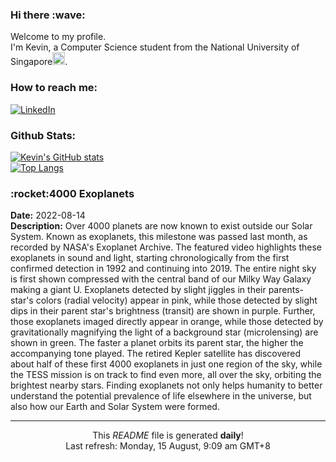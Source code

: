 <h3>Hi there :wave:</h3>

Welcome to my profile.   
I'm Kevin, a Computer Science student from the National University of Singapore<img src="https://img.icons8.com/color/96/000000/singapore-circular.png" width="20px"/>.</p>

<h3>How to reach me: </h3>
<a href="https://www.linkedin.com/in/kevin-foong/"><img alt="LinkedIn" src="https://img.shields.io/badge/linkedin-%230077B5.svg?&style=for-the-badge&logo=linkedin&logoColor=white" /></a> 

<h3>Github Stats: </h3> 

[![Kevin's GitHub stats](https://github-readme-stats.vercel.app/api?username=kevin9foong&theme=tokyonight)](https://github.com/anuraghazra/github-readme-stats) <br/>
[![Top Langs](https://github-readme-stats.vercel.app/api/top-langs/?username=kevin9foong&layout=compact&theme=tokyonight)](https://github.com/anuraghazra/github-readme-stats)

<h3>:rocket:4000 Exoplanets</h3> 
<b>Date:</b> 2022-08-14<br/>
<b>Description:</b> Over 4000 planets are now known to exist outside our Solar System. Known as exoplanets, this milestone was passed last month, as recorded by NASA&#39;s Exoplanet Archive. The featured video highlights these exoplanets in sound and light, starting chronologically from the first confirmed detection in 1992 and continuing into 2019.  The entire night sky is first shown compressed with the central band of our Milky Way Galaxy making a giant U.  Exoplanets detected by slight jiggles in their parents-star&#39;s colors (radial velocity) appear in pink, while those detected by slight dips in their parent star&#39;s brightness (transit) are shown in purple. Further, those exoplanets imaged directly appear in orange, while those detected by gravitationally magnifying the light of a background star (microlensing) are shown in green.  The faster a planet orbits its parent star, the higher the accompanying tone played. The retired Kepler satellite has discovered about half of these first 4000 exoplanets in just one region of the sky, while the TESS mission is on track to find even more, all over the sky, orbiting the brightest nearby stars.  Finding exoplanets not only helps humanity to better understand the potential prevalence of life elsewhere in the universe, but also how our Earth and Solar System were formed.<br/>

------------
<p align="center">This <i>README</i> file is generated <b>daily</b>!</br>
Last refresh: Monday, 15 August, 9:09 am GMT+8<br />